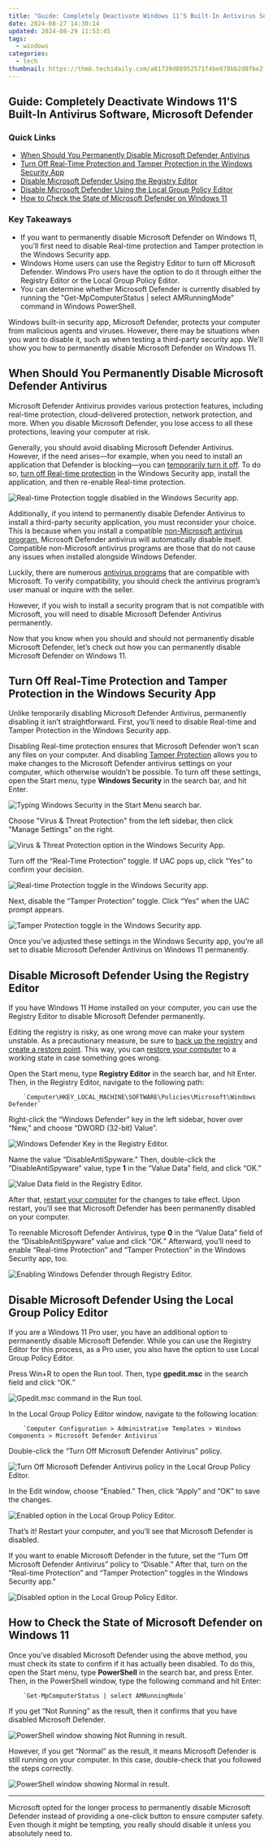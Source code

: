 ```yaml
---
title: "Guide: Completely Deactivate Windows 11'S Built-In Antivirus Software, Microsoft Defender"
date: 2024-08-27 14:30:14
updated: 2024-08-29 11:53:45
tags:
  - windows
categories:
  - tech
thumbnail: https://thmb.techidaily.com/a81739d88952571f4be878bb2d8fbe2fb1485b177c9a393df6daef2f5895f8cc.png
---
```


## Guide: Completely Deactivate Windows 11'S Built-In Antivirus Software, Microsoft Defender

### Quick Links

* [When Should You Permanently Disable Microsoft Defender Antivirus](https://article-knowledge.techidaily.com/2024-approved-ultimate-guide-newest-lg-bp550-specs/)
* [Turn Off Real-Time Protection and Tamper Protection in the Windows Security App](https://android-location-track.techidaily.com/in-2024-top-10-best-spy-watches-for-your-tecno-spark-20c-drfone-by-drfone-virtual-android/)
* [Disable Microsoft Defender Using the Registry Editor](https://screen-sharing-recording.techidaily.com/new-remote-recording-mastery-a-comprehensive-approach/)
* [Disable Microsoft Defender Using the Local Group Policy Editor](https://fox-access.techidaily.com/a-compreenas-guide-to-producing-slow-motion-content-with-photos-and-internet-for-2024/)
* [How to Check the State of Microsoft Defender on Windows 11](https://screen-mirroring-recording.techidaily.com/new-broadcast-software-beyond-standard-obs/)

### Key Takeaways

* If you want to permanently disable Microsoft Defender on Windows 11, you’ll first need to disable Real-time protection and Tamper protection in the Windows Security app.
* Windows Home users can use the Registry Editor to turn off Microsoft Defender. Windows Pro users have the option to do it through either the Registry Editor or the Local Group Policy Editor.
* You can determine whether Microsoft Defender is currently disabled by running the "Get-MpComputerStatus | select AMRunningMode" command in Windows PowerShell.

 Windows built-in security app, Microsoft Defender, protects your computer from malicious agents and viruses. However, there may be situations when you want to disable it, such as when testing a third-party security app. We'll show you how to permanently disable Microsoft Defender on Windows 11.

##  When Should You Permanently Disable Microsoft Defender Antivirus 

 Microsoft Defender Antivirus provides various protection features, including real-time protection, cloud-delivered protection, network protection, and more. When you disable Microsoft Defender, you lose access to all these protections, leaving your computer at risk.

 Generally, you should avoid disabling Microsoft Defender Antivirus. However, if the need arises—for example, when you need to install an application that Defender is blocking—you can [temporarily turn it off](https://tech-renaissance.techidaily.com/what-is-the-difference-between-an-ipad-and-a-tablet/). To do so, [turn off Real-time protection](https://desktop-recording.techidaily.com/new-record-gameplay-in-samsung-galaxy-phones-for-2024/) in the Windows Security app, install the application, and then re-enable Real-time protection.

![Real-time Protection toggle disabled in the Windows Security app.](https://static1.howtogeekimages.com/wordpress/wp-content/uploads/2024/02/real-time-protection-toggle-disabled-in-the-windows-security-app.jpg) 

 Additionally, if you intend to permanently disable Defender Antivirus to install a third-party security application, you must reconsider your choice. This is because when you install a compatible [non-Microsoft antivirus program](https://video-capture.techidaily.com/2024-approved-nvidia-game-capturer-simple-gaming-sessions/), Microsoft Defender antivirus will automatically disable itself. Compatible non-Microsoft antivirus programs are those that do not cause any issues when installed alongside Windows Defender.

 Luckily, there are numerous [antivirus programs](https://facebook-video-recording.techidaily.com/in-2024-access-high-res-fb-media-files/) that are compatible with Microsoft. To verify compatibility, you should check the antivirus program’s user manual or inquire with the seller.

 However, if you wish to install a security program that is not compatible with Microsoft, you will need to disable Microsoft Defender Antivirus permanently.

 Now that you know when you should and should not permanently disable Microsoft Defender, let’s check out how you can permanently disable Microsoft Defender on Windows 11.

##  Turn Off Real-Time Protection and Tamper Protection in the Windows Security App

 Unlike temporarily disabling Microsoft Defender Antivirus, permanently disabling it isn’t straightforward. First, you’ll need to disable Real-time and Tamper Protection in the Windows Security app.

 Disabling Real-time protection ensures that Microsoft Defender won’t scan any files on your computer. And disabling [Tamper Protection](https://some-techniques.techidaily.com/in-2024-harnessing-funimates-downloading-prowess-quickly/) allows you to make changes to the Microsoft Defender antivirus settings on your computer, which otherwise wouldn’t be possible. To turn off these settings, open the Start menu, type **Windows Security** in the search bar, and hit Enter.

![Typing Windows Security in the Start Menu search bar.](https://static1.howtogeekimages.com/wordpress/wp-content/uploads/2024/02/typing-windows-defender-in-the-start-menu-search-bar.jpg) 

 Choose "Virus & Threat Protection" from the left sidebar, then click "Manage Settings" on the right.

![Virus & Threat Protection option in the Windows Security App.](https://static1.howtogeekimages.com/wordpress/wp-content/uploads/2024/02/virus-threat-protection-option-in-the-windows-security-app.jpg) 

 Turn off the “Real-Time Protection” toggle. If UAC pops up, click “Yes” to confirm your decision.

![Real-time Protection toggle in the Windows Security app.](https://static1.howtogeekimages.com/wordpress/wp-content/uploads/2024/02/real-time-protection-toggle-in-the-windows-security-app.jpg) 

 Next, disable the “Tamper Protection” toggle. Click “Yes” when the UAC prompt appears.

![Tamper Protection toggle in the Windows Security app.](https://static1.howtogeekimages.com/wordpress/wp-content/uploads/2024/02/tamper-protection-toggle-in-the-windows-security-app.jpg) 

 Once you’ve adjusted these settings in the Windows Security app, you’re all set to disable Microsoft Defender Antivirus on Windows 11 permanently.

##  Disable Microsoft Defender Using the Registry Editor

 If you have Windows 11 Home installed on your computer, you can use the Registry Editor to disable Microsoft Defender permanently.

 Editing the registry is risky, as one wrong move can make your system unstable. As a precautionary measure, be sure to [back up the registry](https://screen-recording.techidaily.com/quick-start-guide-dells-simple-screen-recording-methods-for-2024/) and [create a restore point](https://instagram-video-files.techidaily.com/updated-in-2024-multiplying-joy-sharing-a-pile-of-photos-and-videos-with-instagram/). This way, you can [restore your computer](https://article-posts.techidaily.com/in-2024-proven-methods-to-infuse-engaging-dialogue-in-videos/) to a working state in case something goes wrong.

 Open the Start menu, type **Registry Editor** in the search bar, and hit Enter. Then, in the Registry Editor, navigate to the following path:

        `Computer\HKEY_LOCAL_MACHINE\SOFTWARE\Policies\Microsoft\Windows Defender`
    
 Right-click the “Windows Defender” key in the left sidebar, hover over “New,” and choose “DWORD (32-bit) Value”.

![Windows Defender Key in the Registry Editor.](https://static1.howtogeekimages.com/wordpress/wp-content/uploads/2024/02/windows-defender-key-in-the-registry-editor.jpg) 

 Name the value “DisableAntiSpyware.” Then, double-click the “DisableAntiSpyware” value, type **1** in the “Value Data” field, and click “OK.”

![Value Data field in the Registry Editor.](https://static1.howtogeekimages.com/wordpress/wp-content/uploads/2024/02/value-data-field-in-the-registry-editor.jpg) 

 After that, [restart your computer](https://instagram-clips.techidaily.com/2024-approved-15-must-use-hashtags-for-popularity-on-instagram-feed/) for the changes to take effect. Upon restart, you’ll see that Microsoft Defender has been permanently disabled on your computer.

 To reenable Microsoft Defender Antivirus, type **0** in the “Value Data” field of the “DisableAntiSpyware” value and click “OK.” Afterward, you’ll need to enable “Real-time Protection” and “Tamper Protection” in the Windows Security app, too. 

![Enabling Windows Defender through Registry Editor.](https://static1.howtogeekimages.com/wordpress/wp-content/uploads/2024/02/enabling-windows-defender-through-registry-editor.jpg) 

##  Disable Microsoft Defender Using the Local Group Policy Editor

 If you are a Windows 11 Pro user, you have an additional option to permanently disable Microsoft Defender. While you can use the Registry Editor for this process, as a Pro user, you also have the option to use Local Group Policy Editor.

 Press Win+R to open the Run tool. Then, type **gpedit.msc** in the search field and click “OK.”

![Gpedit.msc command in the Run tool.](https://static1.howtogeekimages.com/wordpress/wp-content/uploads/2024/02/gpedit-msc-command-in-the-run-tool.jpg) 

 In the Local Group Policy Editor window, navigate to the following location:

        `Computer Configuration > Administrative Templates > Windows Components > Microsoft Defender Antivirus`
    
 Double-click the “Turn Off Microsoft Defender Antivirus” policy.

![Turn Off Microsoft Defender Antivirus policy in the Local Group Policy Editor.](https://static1.howtogeekimages.com/wordpress/wp-content/uploads/2024/02/turn-off-microsoft-defender-antivirus-policy-in-the-local-group-policy-editor.jpg) 

 In the Edit window, choose “Enabled.” Then, click “Apply” and “OK” to save the changes.

![Enabled option in the Local Group Policy Editor.](https://static1.howtogeekimages.com/wordpress/wp-content/uploads/2024/02/enabled-option-in-the-local-group-policy-editor.jpg) 

 That’s it! Restart your computer, and you’ll see that Microsoft Defender is disabled.

 If you want to enable Microsoft Defender in the future, set the “Turn Off Microsoft Defender Antivirus” policy to “Disable.” After that, turn on the “Real-time Protection” and “Tamper Protection” toggles in the Windows Security app."

![Disabled option in the Local Group Policy Editor.](https://static1.howtogeekimages.com/wordpress/wp-content/uploads/2024/02/disabled-option-in-the-local-group-policy-editor.jpg) 

##  How to Check the State of Microsoft Defender on Windows 11

 Once you’ve disabled Microsoft Defender using the above method, you must check its state to confirm if it has actually been disabled. To do this, open the Start menu, type **PowerShell** in the search bar, and press Enter. Then, in the PowerShell window, type the following command and hit Enter:

        `Get-MpComputerStatus | select AMRunningMode`
    
 If you get “Not Running” as the result, then it confirms that you have disabled Microsoft Defender.

![PowerShell window showing Not Running in result.](https://static1.howtogeekimages.com/wordpress/wp-content/uploads/2024/02/powershell-window-showing-not-running-in-result.jpg) 

 However, if you get “Normal” as the result, it means Microsoft Defender is still running on your computer. In this case, double-check that you followed the steps correctly.

![PowerShell window showing Normal in result.](https://static1.howtogeekimages.com/wordpress/wp-content/uploads/2024/02/powershell-window-showing-normal-in-result.jpg) 

---

 Microsoft opted for the longer process to permanently disable Microsoft Defender instead of providing a one-click button to ensure computer safety. Even though it might be tempting, you really should disable it unless you absolutely need to.

<ins class="adsbygoogle"
     style="display:block"
     data-ad-format="autorelaxed"
     data-ad-client="ca-pub-7571918770474297"
     data-ad-slot="1223367746"></ins>



<ins class="adsbygoogle"
     style="display:block"
     data-ad-client="ca-pub-7571918770474297"
     data-ad-slot="8358498916"
     data-ad-format="auto"
     data-full-width-responsive="true"></ins>
